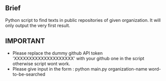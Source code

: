 Brief
-----

Python script to find texts in public repositories of given organization. It will only output the very first result.


IMPORTANT
---------
- Please replace the dummy github API token 'XXXXXXXXXXXXXXXXXXXX' with your github one in the script otherwise script wont work. 
- Please give input in the form : python main.py organization-name word-to-be-searched
